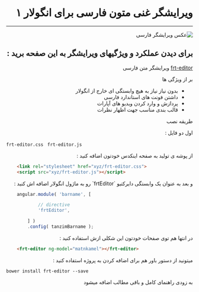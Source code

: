 <div dir="rtl" align="right">

ویرایشگر غنی متون فارسی برای انگولار ۱
===


----------


![عکس ویرایشگر فارسی](http://www.image-share.com/upload/3398/131.jpg)

برای دیدن عملکرد و ویژگیهای ویرایشگر به این صفحه برید :
-------------------------------------------------------


[frt-editor](https://hemedani.github.io/frt-editor/) ویرایشگر متن فارسی

بر از ویژگی ها

* بدون نیاز نیاز به هیچ وابستگی ای خارج از انگولار
* داشتن فونت های استاندارد فارسی
* پردازش و وارد کردن ویدیو های آپارات
* قالب بندی مناسب جهت اظهار نظرات


طریقه نصب

اول دو فایل : 
</div>

`frt-editor.css `
`frt-editor.js`

<div dir="rtl" align="right">
از پوشه ی تولید به صفحه اینکدس خودتون اضافه کنید :
</div>

```html
    <link rel="stylesheet" href="xyz/frt-editor.css">
    <script src="xyz/frt-editor.js"></script>
```

<div dir="rtl" align="right">
 و بعد به عنوان یک وابستگی دایرکتیو ‍`frtEditor` رو به ماژول انگولار اضافه اش کنید :
</div>

```javascript
    angular.module( 'barname', [

            // directive
            'frtEditor',

        ] )
        .config( tanzimBarname );
```

<div dir="rtl" align="right">
در انتها هم توی صفحات خودتون این شکلی ازش استفاده کنید :
</div>

```html
    <frt-editor ng-model="matnkamel"></frt-editor>
```

<div dir="rtl" align="right">
میتونید از دستور باور هم برای اضافه کردن به پروژه استفاده کنید :
</div>

`bower install frt-editor --save`

<div dir="rtl" align="right">
به زودی راهنمای کامل و باقی مطالب اضافه میشود
</div>

